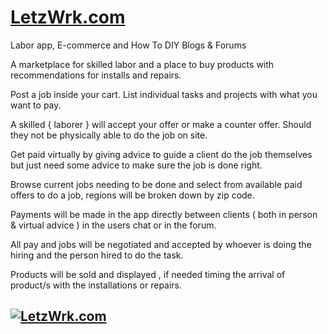 # [LetzWrk.com](https://www.letzwrk.com)

Labor app, E-commerce and How To DIY Blogs & Forums

A marketplace for skilled labor and a place to buy products with recommendations for installs and repairs.

Post a job inside your cart. List individual tasks and projects with what you want to pay.

A skilled { laborer } will accept your offer or make a counter offer. Should they not be physically able to do the job on site.

Get paid virtually by giving advice to guide a client do the job themselves but just need some advice to make sure the job is done right.

Browse current jobs needing to be done and select from available paid offers to do a job, regions will be broken down by zip code.

Payments will be made in the app directly between clients ( both in person & virtual advice ) in the users chat or in the forum.

All pay and jobs will be negotiated and accepted by whoever is doing the hiring and the person hired to do the task.

Products will be sold and displayed , if needed timing the arrival of product/s with the installations or repairs.

## [![LetzWrk.com](https://vercel.com/button)](https://www.letzwrk.com)
